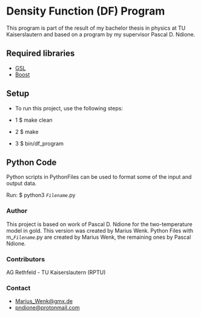 # Density Function (DF) Program

This program is part of the result of my bachelor thesis in physics at TU Kaiserslautern and based on a program by my supervisor Pascal D. Ndione.

## Required libraries
* [GSL](https://www.gnu.org/software/gsl/doc/html/)
* [Boost](https://www.boost.org/)

## Setup
* To run this project, use the following steps:

* 1 $ make clean

* 2 $ make 

* 3 $ bin/df_program

## Python Code
Python scripts in PythonFiles can be used to format some of the input and output data.

Run: $ python3 *`Filename`*.py


### Author 
This project is based on work of Pascal D. Ndione for the two-temperature model in gold. This version was created by Marius Wenk.
Python Files with m_*`Filename`*.py are created by Marius Wenk, the remaining ones by Pascal Ndione.

### Contributors
AG Rethfeld - TU Kaiserslautern (RPTU)

### Contact
- [Marius_Wenk@gmx.de](Marius_Wenk@gmx.de)
- [pndione@protonmail.com](pndione@protonmail.com)

